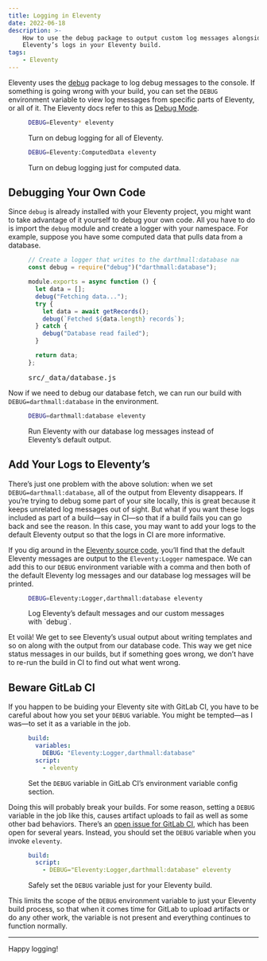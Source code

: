 ```yaml
---
title: Logging in Eleventy
date: 2022-06-18
description: >-
    How to use the debug package to output custom log messages alongside of
    Eleventy’s logs in your Eleventy build.
tags:
    - Eleventy
---
```


Eleventy uses the [debug](https://www.npmjs.com/package/debug) package to log debug messages to the console. If something is going wrong with your build, you can set the `DEBUG` environment variable to view log messages from specific parts of Eleventy, or all of it. The Eleventy docs refer to this as [Debug Mode](https://www.11ty.dev/docs/debugging/).

<figure>

```bash
DEBUG=Eleventy* eleventy
```

<figcaption>Turn on debug logging for all of Eleventy.</figcaption>
</figure>

<figure>

```bash
DEBUG=Eleventy:ComputedData eleventy
```

<figcaption>Turn on debug logging just for computed data.</figcaption>
</figure>

## Debugging Your Own Code

Since `debug` is already installed with your Eleventy project, you might want to take advantage of it yourself to debug your own code. All you have to do is import the `debug` module and create a logger with your namespace. For example, suppose you have some computed data that pulls data from a database.

<figure>

```js
// Create a logger that writes to the darthmall:database namespace.
const debug = require("debug")("darthmall:database");

module.exports = async function () {
  let data = [];
  debug("Fetching data...");
  try {
    let data = await getRecords();
    debug(`Fetched ${data.length} records`);
  } catch {
    debug("Database read failed");
  }

  return data;
};
```

<figcaption><samp>src/_data/database.js</samp></figcaption>
</figure>

Now if we need to debug our database fetch, we can run our build with `DEBUG=darthmall:database` in the environment.

<figure>

```bash
DEBUG=darthmall:database eleventy
```

<figcaption>Run Eleventy with our database log messages instead of Eleventy’s default output.</figcaption>
</figure>

## Add Your Logs to Eleventy’s

There’s just one problem with the above solution: when we set `DEBUG=darthmall:database`, all of the output from Eleventy disappears. If you’re trying to debug some part of your site locally, this is great because it keeps unrelated log messages out of sight. But what if you want these logs included as part of a build—say in <abbr>CI</abbr>—so that if a build fails you can go back and see the reason. In this case, you may want to add your logs to the default Eleventy output so that the logs in CI are more informative.

If you dig around in the [Eleventy source code](https://github.com/11ty/eleventy/blob/e386ec5f70e08254284e76a41dcbc591762282c8/src/Util/ConsoleLogger.js#L2), you’ll find that the default Eleventy messages are output to the `Eleventy:Logger` namespace. We can add this to our `DEBUG` environment variable with a comma and then both of the default Eleventy log messages and our database log messages will be printed.

<figure>

```bash
DEBUG=Eleventy:Logger,darthmall:database eleventy
```

<figcaption>Log Eleventy’s default messages and our custom messages with `debug`.</figcaption>
</figure>

Et voilà! We get to see Eleventy’s usual output about writing templates and so on along with the output from our database code. This way we get nice status messages in our builds, but if something goes wrong, we don’t have to re-run the build in CI to find out what went wrong.

## Beware GitLab CI

If you happen to be buiding your Eleventy site with GitLab CI, you have to be careful about how you set your `DEBUG` variable. You might be tempted—as I was—to set it as a variable in the job.

<figure>

```yaml
build:
  variables:
    DEBUG: "Eleventy:Logger,darthmall:database"
  script:
    - eleventy
```

<figcaption>Set the <code>DEBUG</code> variable in GitLab CI’s environment variable config section.</figcaption>
</figure>

Doing this will probably break your builds. For some reason, setting a `DEBUG` variable in the job like this, causes artifact uploads to fail as well as some other bad behaviors. There’s an [open issue for GitLab CI](https://gitlab.com/gitlab-org/gitlab-runner/-/issues/3068), which has been open for several years. Instead, you should set the `DEBUG` variable when you invoke `eleventy`.

<figure>

```yaml
build:
  script:
    - DEBUG="Eleventy:Logger,darthmall:database" eleventy
```

<figcaption>Safely set the <code>DEBUG</code> variable just for your Eleventy build.</figcaption>
</figure>

This limits the scope of the `DEBUG` environment variable to just your Eleventy build process, so that when it comes time for GitLab to upload artifacts or do any other work, the variable is not present and everything continues to function normally.

---

Happy logging!
